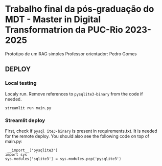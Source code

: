 # Trabalho final da pós-graduação do MDT - Master in Digital Transformatrion da PUC-Rio 2023-2025
Prototipo de um RAG simples
Professor orientador: Pedro Gomes

## DEPLOY

### Local testing
Localy run.
Remove references to `pysqlite3-binary` from the code if needed.

```
streamlit run main.py
```

### Streamlit deploy

First, check if `pysql ite3-binary` is present in requirements.txt. It is needed for the remote deploy.
You should also see the following code on top of main.py:

```
 __import__('pysqlite3')
import sys
sys.modules['sqlite3'] = sys.modules.pop('pysqlite3')
```

